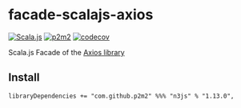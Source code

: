 # facade-scalajs-axios
[![Scala.js](https://www.scala-js.org/assets/badges/scalajs-1.6.0.svg)](https://www.scala-js.org)
[![p2m2](https://circleci.com/gh/p2m2/facade-scalajs-axios.svg?style=shield)](https://app.circleci.com/pipelines/github/p2m2)
[![codecov](https://codecov.io/gh/p2m2/facade-scalajs-axios/branch/develop/graph/badge.svg)](https://codecov.io/gh/p2m2/facade-scalajs-axios.js)

Scala.js Facade of the [Axios library](hhttps://github.com/axios/axios)

## Install

```
libraryDependencies += "com.github.p2m2" %%% "n3js" % "1.13.0",
```